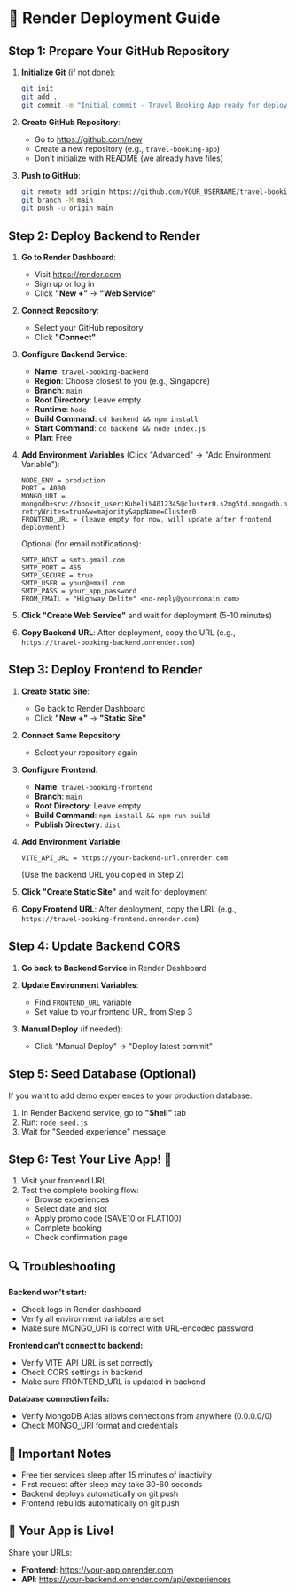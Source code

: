 # 🚀 Render Deployment Guide

## Step 1: Prepare Your GitHub Repository

1. **Initialize Git** (if not done):
   ```bash
   git init
   git add .
   git commit -m "Initial commit - Travel Booking App ready for deployment"
   ```

2. **Create GitHub Repository**:
   - Go to https://github.com/new
   - Create a new repository (e.g., `travel-booking-app`)
   - Don't initialize with README (we already have files)

3. **Push to GitHub**:
   ```bash
   git remote add origin https://github.com/YOUR_USERNAME/travel-booking-app.git
   git branch -M main
   git push -u origin main
   ```

## Step 2: Deploy Backend to Render

1. **Go to Render Dashboard**:
   - Visit https://render.com
   - Sign up or log in
   - Click **"New +"** → **"Web Service"**

2. **Connect Repository**:
   - Select your GitHub repository
   - Click **"Connect"**

3. **Configure Backend Service**:
   - **Name**: `travel-booking-backend`
   - **Region**: Choose closest to you (e.g., Singapore)
   - **Branch**: `main`
   - **Root Directory**: Leave empty
   - **Runtime**: `Node`
   - **Build Command**: `cd backend && npm install`
   - **Start Command**: `cd backend && node index.js`
   - **Plan**: Free

4. **Add Environment Variables** (Click "Advanced" → "Add Environment Variable"):
   ```
   NODE_ENV = production
   PORT = 4000
   MONGO_URI = mongodb+srv://bookit_user:Kuheli%4012345@cluster0.s2mg5td.mongodb.net/bookit?retryWrites=true&w=majority&appName=Cluster0
   FRONTEND_URL = (leave empty for now, will update after frontend deployment)
   ```

   Optional (for email notifications):
   ```
   SMTP_HOST = smtp.gmail.com
   SMTP_PORT = 465
   SMTP_SECURE = true
   SMTP_USER = your@email.com
   SMTP_PASS = your_app_password
   FROM_EMAIL = "Highway Delite" <no-reply@yourdomain.com>
   ```

5. **Click "Create Web Service"** and wait for deployment (5-10 minutes)

6. **Copy Backend URL**: After deployment, copy the URL (e.g., `https://travel-booking-backend.onrender.com`)

## Step 3: Deploy Frontend to Render

1. **Create Static Site**:
   - Go back to Render Dashboard
   - Click **"New +"** → **"Static Site"**

2. **Connect Same Repository**:
   - Select your repository again

3. **Configure Frontend**:
   - **Name**: `travel-booking-frontend`
   - **Branch**: `main`
   - **Root Directory**: Leave empty
   - **Build Command**: `npm install && npm run build`
   - **Publish Directory**: `dist`

4. **Add Environment Variable**:
   ```
   VITE_API_URL = https://your-backend-url.onrender.com
   ```
   (Use the backend URL you copied in Step 2)

5. **Click "Create Static Site"** and wait for deployment

6. **Copy Frontend URL**: After deployment, copy the URL (e.g., `https://travel-booking-frontend.onrender.com`)

## Step 4: Update Backend CORS

1. **Go back to Backend Service** in Render Dashboard

2. **Update Environment Variables**:
   - Find `FRONTEND_URL` variable
   - Set value to your frontend URL from Step 3

3. **Manual Deploy** (if needed):
   - Click "Manual Deploy" → "Deploy latest commit"

## Step 5: Seed Database (Optional)

If you want to add demo experiences to your production database:

1. In Render Backend service, go to **"Shell"** tab
2. Run: `node seed.js`
3. Wait for "Seeded experience" message

## Step 6: Test Your Live App! 🎉

1. Visit your frontend URL
2. Test the complete booking flow:
   - Browse experiences
   - Select date and slot
   - Apply promo code (SAVE10 or FLAT100)
   - Complete booking
   - Check confirmation page

## 🔍 Troubleshooting

**Backend won't start:**
- Check logs in Render dashboard
- Verify all environment variables are set
- Make sure MONGO_URI is correct with URL-encoded password

**Frontend can't connect to backend:**
- Verify VITE_API_URL is set correctly
- Check CORS settings in backend
- Make sure FRONTEND_URL is updated in backend

**Database connection fails:**
- Verify MongoDB Atlas allows connections from anywhere (0.0.0.0/0)
- Check MONGO_URI format and credentials

## 📝 Important Notes

- Free tier services sleep after 15 minutes of inactivity
- First request after sleep may take 30-60 seconds
- Backend deploys automatically on git push
- Frontend rebuilds automatically on git push

## 🎊 Your App is Live!

Share your URLs:
- **Frontend**: https://your-app.onrender.com
- **API**: https://your-backend.onrender.com/api/experiences

